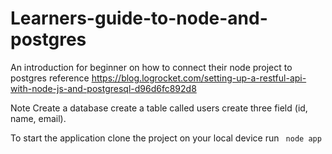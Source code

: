 # Learners-guide-to-node-and-postgres
An introduction for beginner on how to connect their node project to postgres
reference
https://blog.logrocket.com/setting-up-a-restful-api-with-node-js-and-postgresql-d96d6fc892d8

Note
Create a database
create a table called users
create three field (id, name, email).

To start the application
clone the project on your local device
run ``` node app```
